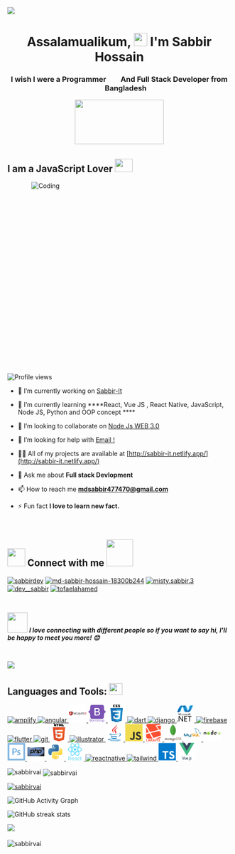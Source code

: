 ![](https://miro.medium.com/max/1400/1*i8-u-V8LTTbQwTeUwLI_BQ.gif)

<h1 align="center">Assalamualikum, <img height="30" width="30" src="https://camo.githubusercontent.com/e8e7b06ecf583bc040eb60e44eb5b8e0ecc5421320a92929ce21522dbc34c891/68747470733a2f2f6d656469612e67697068792e636f6d2f6d656469612f6876524a434c467a6361737252346961377a2f67697068792e676966"> I'm Sabbir Hossain</h1>
<h3 align="center">I wish I were a Programmer <img height="15" width="25" src="https://res.cloudinary.com/practicaldev/image/fetch/s--goETGOXU--/c_limit%2Cf_auto%2Cfl_progressive%2Cq_66%2Cw_880/https://dev-to-uploads.s3.amazonaws.com/i/x3x5w638kkixi9s3h3vw.gif">  And Full Stack Developer from <br> <img height="14" width="25" src="https://mycarbys.com/wp-content/uploads/2021/02/Flag_of_Bangladesh.gif"> Bangladesh</h3>
<p align="center"> <img  height="100" width="200" src="https://media.giphy.com/media/fW4G2bsiMZiAwipQVJ/giphy.gif"> </p>

<h2 align="start">I am a JavaScript Lover <img height="30" width="40" src="https://camo.githubusercontent.com/63371d36886ee658f5a97401f393e1ab1684b2fd3de674b8f5efc7d410b2a3d0/68747470733a2f2f6d656469612e67697068792e636f6d2f6d656469612f57556c706c634d704f43456d5447427442572f67697068792e676966"></h2>
<img align="right" alt="Coding" width="450" height="430" src="https://avatars.githubusercontent.com/u/94552812?v=4">

![Profile views](https://gpvc.arturio.dev/sabbirvai) 

- 🔭 I’m currently working on [Sabbir-It](http://sabbir-it.netlify.app/)

- 🌱 I’m currently learning ****React, Vue JS , React Native, JavaScript, Node JS, Python and OOP concept ****

- 👯 I’m looking to collaborate on [Node Js WEB 3.0](http://sabbir-it.netlify.app/)

- 🤝 I’m looking for help with [Email !](http://mdsabbir477470@gmail.com/)

- 👨‍💻 All of my projects are available at [http://sabbir-it.netlify.app/](http://sabbir-it.netlify.app/)

- 💬 Ask me about **Full stack Devlopment**

- 📫 How to reach me **mdsabbir477470@gmail.com**

- ⚡ Fun fact **I love to learn new fact.**
 <br>
 
<h2 align="left"><img height="40" width="40" src="https://cdn.dribbble.com/users/345826/screenshots/1836550/dots24.gif"> <b>Connect with me</b> <img height="60" width="60" src="https://github.com/rajput2107/rajput2107/blob/master/Assets/Handshake.gif?raw=true"> </h2>

<p align="left">
<a href="https://twitter.com/sabbirdev" target="blank"><img align="center" src="https://raw.githubusercontent.com/rahuldkjain/github-profile-readme-generator/master/src/images/icons/Social/twitter.svg" alt="sabbirdev" height="30" width="40" /></a>
<a href="https://linkedin.com/in/md-sabbir-hossain-18300b244" target="blank"><img align="center" src="https://raw.githubusercontent.com/rahuldkjain/github-profile-readme-generator/master/src/images/icons/Social/linked-in-alt.svg" alt="md-sabbir-hossain-18300b244" height="30" width="40" /></a>
<a href="https://fb.com/misty.sabbir.3" target="blank"><img align="center" src="https://raw.githubusercontent.com/rahuldkjain/github-profile-readme-generator/master/src/images/icons/Social/facebook.svg" alt="misty.sabbir.3" height="30" width="40" /></a>
<a href="https://instagram.com/dev__sabbir" target="blank"><img align="center" src="https://raw.githubusercontent.com/rahuldkjain/github-profile-readme-generator/master/src/images/icons/Social/instagram.svg" alt="dev__sabbir" height="30" width="40" /></a>
<a href="https://www.youtube.com/c/tofaelahamed" target="blank"><img align="center" src="https://raw.githubusercontent.com/rahuldkjain/github-profile-readme-generator/master/src/images/icons/Social/youtube.svg" alt="tofaelahamed" height="30" width="40" /></a>

</p>
<br>
<p><i><img height="45" width="45"       src="https://camo.githubusercontent.com/ec0df7b334d15078e980be8f26f35f1bd6f004eaa4a121db42fed361360c1817/68747470733a2f2f6d656469612e67697068792e636f6d2f6d656469612f4c6e516a7057614f4e386e68723231764e572f67697068792e676966"> <b>I love connecting with different people so if you want to say hi, I'll be happy to meet you more! 😊</b></i></p>
<br>

![](https://cdn.fbsbx.com/v/t59.2708-21/290679287_716194729655162_5232320856011826837_n.gif?_nc_cat=101&ccb=1-7&_nc_sid=041f46&_nc_eui2=AeEDcawJqBBQmi42rMIa4mk8MRWx9xwBpD0xFbH3HAGkPfY0CzMdjEQGkgdO-ydljo3L85bc0RIN6IL9XmqAXJ2U&_nc_ohc=82N0ch7uZdsAX9KQ5IL&_nc_oc=AQkFe9Cg0NXcAZHUF29WCCpZNKGBoc_IwLtvdshb9JsWEwM5g8_p7SJVUmIZ8UrYshk&_nc_ht=cdn.fbsbx.com&oh=03_AVLyguyc3G00e5v_2IoWlyMruAEo6Wb-OHkMZiqU2CIZKA&oe=62BE1090)

<h2 align="left">Languages and Tools: <img height="26" width="30" src="https://camo.githubusercontent.com/4a6d78c6937e3980495875e8a8e904fc57d0639c4c8012ff0d40af64da2f96f1/68747470733a2f2f6d656469612e67697068792e636f6d2f6d656469612f31796e4345746c674d5041654e4171646e752f67697068792e676966"></h2>
<p align="left"> <a href="https://aws.amazon.com/amplify/" target="_blank" rel="noreferrer"> <img src="https://docs.amplify.aws/assets/logo-dark.svg" alt="amplify" width="40" height="40"/> </a> <a href="https://angular.io" target="_blank" rel="noreferrer"> <img src="https://angular.io/assets/images/logos/angular/angular.svg" alt="angular" width="40" height="40"/> </a> <a href="https://angular.io" target="_blank" rel="noreferrer"> <img src="https://raw.githubusercontent.com/devicons/devicon/master/icons/angularjs/angularjs-original-wordmark.svg" alt="angularjs" width="40" height="40"/> </a> <a href="https://getbootstrap.com" target="_blank" rel="noreferrer"> <img src="https://raw.githubusercontent.com/devicons/devicon/master/icons/bootstrap/bootstrap-plain-wordmark.svg" alt="bootstrap" width="40" height="40"/> </a> <a href="https://www.w3schools.com/css/" target="_blank" rel="noreferrer"> <img src="https://raw.githubusercontent.com/devicons/devicon/master/icons/css3/css3-original-wordmark.svg" alt="css3" width="40" height="40"/> </a> <a href="https://dart.dev" target="_blank" rel="noreferrer"> <img src="https://www.vectorlogo.zone/logos/dartlang/dartlang-icon.svg" alt="dart" width="40" height="40"/> </a> <a href="https://www.djangoproject.com/" target="_blank" rel="noreferrer"> <img src="https://cdn.worldvectorlogo.com/logos/django.svg" alt="django" width="40" height="40"/> </a> <a href="https://dotnet.microsoft.com/" target="_blank" rel="noreferrer"> <img src="https://raw.githubusercontent.com/devicons/devicon/master/icons/dot-net/dot-net-original-wordmark.svg" alt="dotnet" width="40" height="40"/> </a> <a href="https://firebase.google.com/" target="_blank" rel="noreferrer"> <img src="https://www.vectorlogo.zone/logos/firebase/firebase-icon.svg" alt="firebase" width="40" height="40"/> </a> <a href="https://flutter.dev" target="_blank" rel="noreferrer"> <img src="https://www.vectorlogo.zone/logos/flutterio/flutterio-icon.svg" alt="flutter" width="40" height="40"/> </a> <a href="https://git-scm.com/" target="_blank" rel="noreferrer"> <img src="https://www.vectorlogo.zone/logos/git-scm/git-scm-icon.svg" alt="git" width="40" height="40"/> </a> <a href="https://www.w3.org/html/" target="_blank" rel="noreferrer"> <img src="https://raw.githubusercontent.com/devicons/devicon/master/icons/html5/html5-original-wordmark.svg" alt="html5" width="40" height="40"/> </a> <a href="https://www.adobe.com/in/products/illustrator.html" target="_blank" rel="noreferrer"> <img src="https://www.vectorlogo.zone/logos/adobe_illustrator/adobe_illustrator-icon.svg" alt="illustrator" width="40" height="40"/> </a> <a href="https://www.java.com" target="_blank" rel="noreferrer"> <img src="https://raw.githubusercontent.com/devicons/devicon/master/icons/java/java-original.svg" alt="java" width="40" height="40"/> </a> <a href="https://developer.mozilla.org/en-US/docs/Web/JavaScript" target="_blank" rel="noreferrer"> <img src="https://raw.githubusercontent.com/devicons/devicon/master/icons/javascript/javascript-original.svg" alt="javascript" width="40" height="40"/> </a> <a href="https://laravel.com/" target="_blank" rel="noreferrer"> <img src="https://raw.githubusercontent.com/devicons/devicon/master/icons/laravel/laravel-plain-wordmark.svg" alt="laravel" width="40" height="40"/> </a> <a href="https://www.mongodb.com/" target="_blank" rel="noreferrer"> <img src="https://raw.githubusercontent.com/devicons/devicon/master/icons/mongodb/mongodb-original-wordmark.svg" alt="mongodb" width="40" height="40"/> </a> <a href="https://www.mysql.com/" target="_blank" rel="noreferrer"> <img src="https://raw.githubusercontent.com/devicons/devicon/master/icons/mysql/mysql-original-wordmark.svg" alt="mysql" width="40" height="40"/> </a> <a href="https://nodejs.org" target="_blank" rel="noreferrer"> <img src="https://raw.githubusercontent.com/devicons/devicon/master/icons/nodejs/nodejs-original-wordmark.svg" alt="nodejs" width="40" height="40"/> </a> <a href="https://www.photoshop.com/en" target="_blank" rel="noreferrer"> <img src="https://raw.githubusercontent.com/devicons/devicon/master/icons/photoshop/photoshop-line.svg" alt="photoshop" width="40" height="40"/> </a> <a href="https://www.php.net" target="_blank" rel="noreferrer"> <img src="https://raw.githubusercontent.com/devicons/devicon/master/icons/php/php-original.svg" alt="php" width="40" height="40"/> </a> <a href="https://www.python.org" target="_blank" rel="noreferrer"> <img src="https://raw.githubusercontent.com/devicons/devicon/master/icons/python/python-original.svg" alt="python" width="40" height="40"/> </a> <a href="https://reactjs.org/" target="_blank" rel="noreferrer"> <img src="https://raw.githubusercontent.com/devicons/devicon/master/icons/react/react-original-wordmark.svg" alt="react" width="40" height="40"/> </a> <a href="https://reactnative.dev/" target="_blank" rel="noreferrer"> <img src="https://reactnative.dev/img/header_logo.svg" alt="reactnative" width="40" height="40"/> </a> <a href="https://tailwindcss.com/" target="_blank" rel="noreferrer"> <img src="https://www.vectorlogo.zone/logos/tailwindcss/tailwindcss-icon.svg" alt="tailwind" width="40" height="40"/> </a> <a href="https://www.typescriptlang.org/" target="_blank" rel="noreferrer"> <img src="https://raw.githubusercontent.com/devicons/devicon/master/icons/typescript/typescript-original.svg" alt="typescript" width="40" height="40"/> </a> <a href="https://vuejs.org/" target="_blank" rel="noreferrer"> <img src="https://raw.githubusercontent.com/devicons/devicon/master/icons/vuejs/vuejs-original-wordmark.svg" alt="vuejs" width="40" height="40"/> </a> </p>

<p><img align="left" src="https://github-readme-stats.vercel.app/api/top-langs?username=sabbirvai&show_icons=true&locale=en&layout=compact" alt="sabbirvai" /></p>

<p>&nbsp;<img align="center" src="https://github-readme-stats.vercel.app/api?username=sabbirvai&show_icons=true&locale=en" alt="sabbirvai" /></p>  


<p align="left"> <a href="https://github.com/ryo-ma/github-profile-trophy"><img src="https://github-profile-trophy.vercel.app/?username=sabbirvai" alt="sabbirvai" /></a> </p>

![GitHub Activity Graph](https://activity-graph.herokuapp.com/graph?username=sabbirvai)    

![GitHub streak stats](https://github-readme-streak-stats.herokuapp.com/?user=sabbirvai) 

<p> <img src="https://raw.githubusercontent.com/devSahinur/devSahinur/582dc7730ce1818b8905cefe91b15528a2807d78/assets/Thanks.svg"></p>

<p><img align="center" src="https://cdn.fbsbx.com/v/t59.2708-21/278764585_596256831428904_6484570594458471266_n.gif?_nc_cat=100&ccb=1-7&_nc_sid=041f46&_nc_eui2=AeHCVBv-IPQMMthriqF-Zt-JvEgd-rnKQTy8SB36ucpBPNr0-zg1YgrgO_TCOAlvZxHzHbIZb6JppORE7KDvbVXS&_nc_ohc=gBDvZ3W6vVwAX-_PfBU&_nc_ht=cdn.fbsbx.com&oh=03_AVJOuM9hlroWqPSQfW_PCptlEJ4bVmpzmDe_Is9DvVxB_g&oe=6309332B" alt="sabbirvai" /></p>

